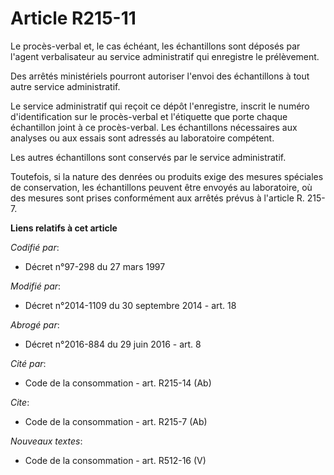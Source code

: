 # Article R215-11

Le procès-verbal et, le cas échéant, les échantillons sont déposés par l'agent verbalisateur au service administratif qui
enregistre le prélèvement. 

Des arrêtés ministériels pourront autoriser l'envoi des échantillons à tout autre service administratif. 

Le service administratif qui reçoit ce dépôt l'enregistre, inscrit le numéro d'identification sur le procès-verbal et
l'étiquette que porte chaque échantillon joint à ce procès-verbal. Les échantillons nécessaires aux analyses ou aux essais
sont adressés au laboratoire compétent. 

Les autres échantillons sont conservés par le service administratif. 

Toutefois, si la nature des denrées ou produits exige des mesures spéciales de conservation, les échantillons peuvent être
envoyés au laboratoire, où des mesures sont prises conformément aux arrêtés prévus à l'article R. 215-7.

**Liens relatifs à cet article**

_Codifié par_:

  - Décret n°97-298 du 27 mars 1997

_Modifié par_:

  - Décret n°2014-1109 du 30 septembre 2014 - art. 18

_Abrogé par_:

  - Décret n°2016-884 du 29 juin 2016 - art. 8

_Cité par_:

  - Code de la consommation - art. R215-14 (Ab)

_Cite_:

  - Code de la consommation - art. R215-7 (Ab)

_Nouveaux textes_:

  - Code de la consommation - art. R512-16 (V)
